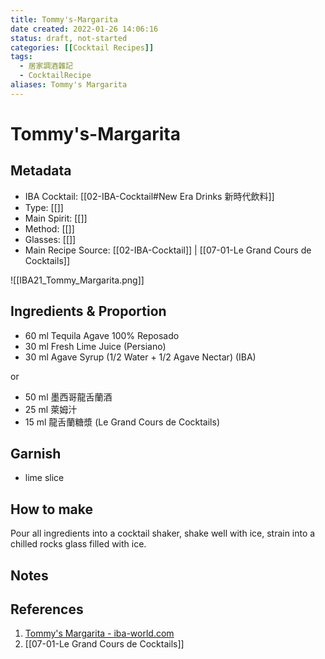 ```yaml
---
title: Tommy's-Margarita
date created: 2022-01-26 14:06:16
status: draft, not-started
categories: [[Cocktail Recipes]]
tags:
  - 居家調酒雜記
  - CocktailRecipe
aliases: Tommy's Margarita
---
```

# Tommy's-Margarita

## Metadata

- IBA Cocktail: [[02-IBA-Cocktail#New Era Drinks 新時代飲料]]
- Type: [[]]
- Main Spirit: [[]]
- Method: [[]]
- Glasses: [[]]
- Main Recipe Source: [[02-IBA-Cocktail]] | [[07-01-Le Grand Cours de Cocktails]]

![[IBA21_Tommy_Margarita.png]]

## Ingredients & Proportion

- 60 ml Tequila Agave 100% Reposado  
- 30 ml Fresh Lime Juice (Persiano)  
- 30 ml Agave Syrup (1/2 Water + 1/2 Agave Nectar)
(IBA)

or

- 50 ml 墨西哥龍舌蘭酒  
- 25 ml 萊姆汁  
- 15 ml 龍舌蘭糖漿 
(Le Grand Cours de Cocktails)

## Garnish

- lime slice

## How to make

Pour all ingredients into a cocktail shaker, shake well with ice, strain into a chilled rocks glass filled with ice.

## Notes

## References

1. [Tommy's Margarita - iba-world.com](https://iba-world.com/tommys-margarita/)
2. [[07-01-Le Grand Cours de Cocktails]]